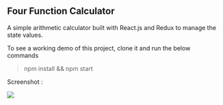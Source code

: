 ## Four Function Calculator

A simple arithmetic calculator built with React.js and Redux to manage the state values.

To see a working demo of this project, clone it and run the below commands
>npm install &&
>npm start

Screenshot :


![](https://user-images.githubusercontent.com/46883706/56916594-e63fd780-6ad6-11e9-84de-634fd5ab96ab.PNG)

